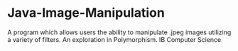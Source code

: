 # Java-Image-Manipulation
A program which allows users the ability to manipulate .jpeg images utilizing a variety of filters. An exploration in Polymorphism. IB Computer Science
